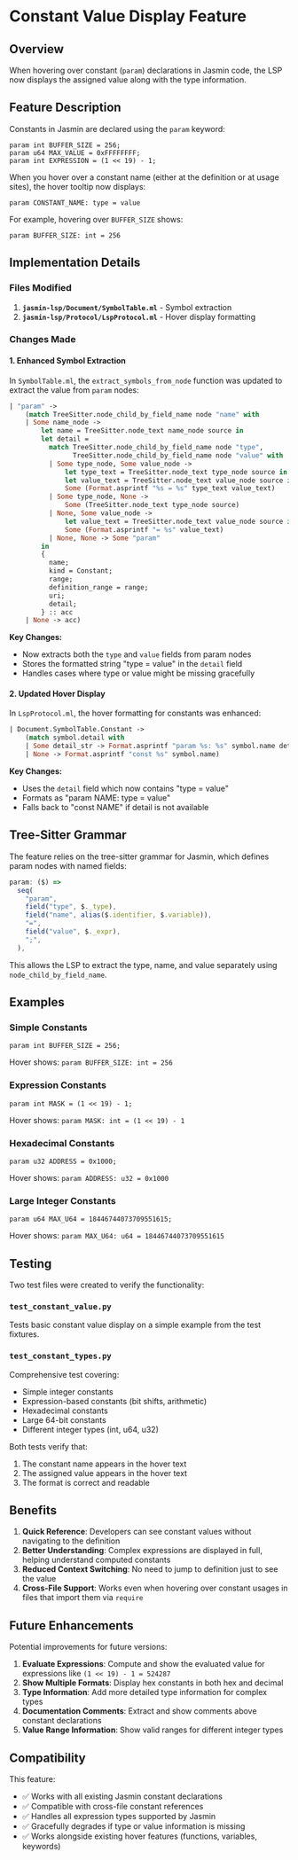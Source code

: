 # Constant Value Display Feature

## Overview

When hovering over constant (`param`) declarations in Jasmin code, the LSP now displays the assigned value along with the type information.

## Feature Description

Constants in Jasmin are declared using the `param` keyword:

```jasmin
param int BUFFER_SIZE = 256;
param u64 MAX_VALUE = 0xFFFFFFFF;
param int EXPRESSION = (1 << 19) - 1;
```

When you hover over a constant name (either at the definition or at usage sites), the hover tooltip now displays:

```
param CONSTANT_NAME: type = value
```

For example, hovering over `BUFFER_SIZE` shows:
```
param BUFFER_SIZE: int = 256
```

## Implementation Details

### Files Modified

1. **`jasmin-lsp/Document/SymbolTable.ml`** - Symbol extraction
2. **`jasmin-lsp/Protocol/LspProtocol.ml`** - Hover display formatting

### Changes Made

#### 1. Enhanced Symbol Extraction

In `SymbolTable.ml`, the `extract_symbols_from_node` function was updated to extract the value from `param` nodes:

```ocaml
| "param" ->
    (match TreeSitter.node_child_by_field_name node "name" with
    | Some name_node ->
        let name = TreeSitter.node_text name_node source in
        let detail = 
          match TreeSitter.node_child_by_field_name node "type",
                TreeSitter.node_child_by_field_name node "value" with
          | Some type_node, Some value_node ->
              let type_text = TreeSitter.node_text type_node source in
              let value_text = TreeSitter.node_text value_node source in
              Some (Format.asprintf "%s = %s" type_text value_text)
          | Some type_node, None ->
              Some (TreeSitter.node_text type_node source)
          | None, Some value_node ->
              let value_text = TreeSitter.node_text value_node source in
              Some (Format.asprintf "= %s" value_text)
          | None, None -> Some "param"
        in
        {
          name;
          kind = Constant;
          range;
          definition_range = range;
          uri;
          detail;
        } :: acc
    | None -> acc)
```

**Key Changes:**
- Now extracts both the `type` and `value` fields from param nodes
- Stores the formatted string "type = value" in the `detail` field
- Handles cases where type or value might be missing gracefully

#### 2. Updated Hover Display

In `LspProtocol.ml`, the hover formatting for constants was enhanced:

```ocaml
| Document.SymbolTable.Constant ->
    (match symbol.detail with
    | Some detail_str -> Format.asprintf "param %s: %s" symbol.name detail_str
    | None -> Format.asprintf "const %s" symbol.name)
```

**Key Changes:**
- Uses the `detail` field which now contains "type = value"
- Formats as "param NAME: type = value"
- Falls back to "const NAME" if detail is not available

## Tree-Sitter Grammar

The feature relies on the tree-sitter grammar for Jasmin, which defines param nodes with named fields:

```javascript
param: ($) =>
  seq(
    "param",
    field("type", $._type),
    field("name", alias($.identifier, $.variable)),
    "=",
    field("value", $._expr),
    ";",
  ),
```

This allows the LSP to extract the type, name, and value separately using `node_child_by_field_name`.

## Examples

### Simple Constants

```jasmin
param int BUFFER_SIZE = 256;
```
Hover shows: `param BUFFER_SIZE: int = 256`

### Expression Constants

```jasmin
param int MASK = (1 << 19) - 1;
```
Hover shows: `param MASK: int = (1 << 19) - 1`

### Hexadecimal Constants

```jasmin
param u32 ADDRESS = 0x1000;
```
Hover shows: `param ADDRESS: u32 = 0x1000`

### Large Integer Constants

```jasmin
param u64 MAX_U64 = 18446744073709551615;
```
Hover shows: `param MAX_U64: u64 = 18446744073709551615`

## Testing

Two test files were created to verify the functionality:

### `test_constant_value.py`
Tests basic constant value display on a simple example from the test fixtures.

### `test_constant_types.py`
Comprehensive test covering:
- Simple integer constants
- Expression-based constants (bit shifts, arithmetic)
- Hexadecimal constants
- Large 64-bit constants
- Different integer types (int, u64, u32)

Both tests verify that:
1. The constant name appears in the hover text
2. The assigned value appears in the hover text
3. The format is correct and readable

## Benefits

1. **Quick Reference**: Developers can see constant values without navigating to the definition
2. **Better Understanding**: Complex expressions are displayed in full, helping understand computed constants
3. **Reduced Context Switching**: No need to jump to definition just to see the value
4. **Cross-File Support**: Works even when hovering over constant usages in files that import them via `require`

## Future Enhancements

Potential improvements for future versions:

1. **Evaluate Expressions**: Compute and show the evaluated value for expressions like `(1 << 19) - 1 = 524287`
2. **Show Multiple Formats**: Display hex constants in both hex and decimal
3. **Type Information**: Add more detailed type information for complex types
4. **Documentation Comments**: Extract and show comments above constant declarations
5. **Value Range Information**: Show valid ranges for different integer types

## Compatibility

This feature:
- ✅ Works with all existing Jasmin constant declarations
- ✅ Compatible with cross-file constant references
- ✅ Handles all expression types supported by Jasmin
- ✅ Gracefully degrades if type or value information is missing
- ✅ Works alongside existing hover features (functions, variables, keywords)
